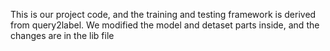 This is our project code, and the training and testing framework is derived from query2label.
We modified the model and detaset parts inside, and the changes are in the lib file

